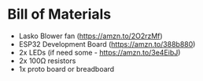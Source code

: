 # Bill of Materials
  - Lasko Blower fan (https://amzn.to/2O2rzMf)
  - ESP32 Development Board (https://amzn.to/388b880)
  - 2x LEDs (if need some - https://amzn.to/3e4EibJ)
  - 2x 100Ω resistors
  - 1x proto board or breadboard
